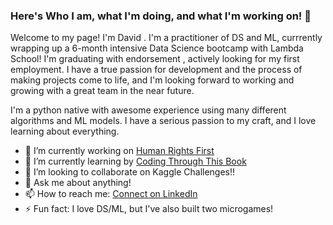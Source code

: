 ### Here's Who I am, what I'm doing, and what I'm working on! 👋

Welcome to my page! I'm David . I'm a practitioner of DS and ML, currrently wrapping up a 6-month intensive Data Science bootcamp with Lambda School! I'm graduating with endorsement , actively looking for my first employment. I have a true passion for development and the process of making projects come to life, and I'm looking forward to working and growing with a great team in the near future.


I'm a python native with awesome experience using many different algorithms and ML models. I have a serious passion to my craft, and I love learning about everything.

- 🔭 I’m currently working on [Human Rights First](https://github.com/DAVIDCRUZ0202/humanrights-first-ds)
- 🌱 I’m currently learning by [Coding Through This Book](https://www.amazon.com/Approaching-Almost-Machine-Learning-Problem-ebook/dp/B089P13QHT)
- 👯 I’m looking to collaborate on Kaggle Challenges!!
- 💬 Ask me about anything!
- 📫 How to reach me: [Connect on LinkedIn](https://www.linkedin.com/in/daavidcruuz/)
- ⚡ Fun fact: I love DS/ML, but I've also built two microgames!
